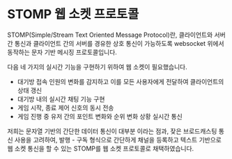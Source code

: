 
# STOMP 웹 소켓 프로토콜

STOMP(Simple/Stream Text Oriented Message Protocol)란, 클라이언트와 서버 간 통신과 클라이언트 간의 서버를 경유한 상호 통신이 가능하도록 websocket 위에서 동작하는 문자 기반 메시징 프로토콜입니다.

다음 네 가지의 실시간 기능을 구현하기 위하여 웹 소켓이 필요했습니다.

- 대기방 접속 인원의 변화를 감지하고 이를 모든 사용자에게 전달하여 클라이언트의 상태 갱신
- 대기방 내의 실시간 채팅 기능 구현
- 게임 시작, 종료 제어 신호의 동시 전송
- 게임 진행 중 유저 간의 포인트 변화와 순위 변화 상황 실시간 통신

저희는 문자열 기반의 간단한 데이터 통신이 대부분 이라는 점과, 잦은 브로드캐스팅 통신 사용을 고려하여, 발행 - 구독 형식으로 간단하게 채널을 등록하고 텍스트 기반으로 웹 소켓 통신을 할 수 있는 STOMP를 웹 소켓 프로토콜로 채택하였습니다.
